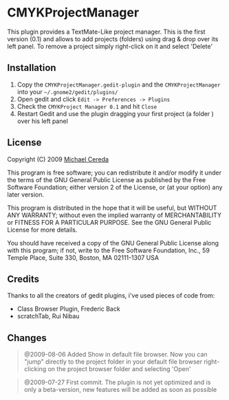 CMYKProjectManager
==================

This plugin provides a TextMate-Like project manager.
This is the first version (0.1) and allows to add projects (folders)
using drag & drop over its left panel.
To remove a project simply right-click on it and select 'Delete'

Installation
------------

1. Copy the `CMYKProjectManager.gedit-plugin` and the `CMYKProjectManager`
   into your `~/.gnome2/gedit/plugins/`
2. Open gedit and click `Edit -> Preferences -> Plugins`
3. Check the `CMYKProject Manager 0.1` and hit `Close`
4. Restart Gedit and use the plugin dragging your first project (a folder )
   over his left panel

License
-------

Copyright (C) 2009 [Michael Cereda](http://cmyklover.com/)

This program is free software; you can redistribute it and/or modify it under
the terms of the GNU General Public License as published by the Free Software
Foundation; either version 2 of the License, or (at your option) any later
version.

This program is distributed in the hope that it will be useful, but WITHOUT
ANY WARRANTY; without even the implied warranty of MERCHANTABILITY or FITNESS
FOR A PARTICULAR PURPOSE. See the GNU General Public License for more details.

You should have received a copy of the GNU General Public License along with
this program; if not, write to the Free Software Foundation, Inc., 59 Temple
Place, Suite 330, Boston, MA 02111-1307 USA

Credits
-------

Thanks to all the creators of gedit plugins, i've used pieces of code from:
 * Class Browser Plugin, Frederic Back
 * scratchTab, Rui Nibau


Changes
-------
> @2009-08-06
> Added Show in default file browser.
> Now you can "jump" directly to the project folder in your default file browser
> right-clicking on the project browser folder and selecting 'Open'

> @2009-07-27
> First commit.
> The plugin is not yet optimized and is only a beta-version, new features will
> be added as soon as possible

